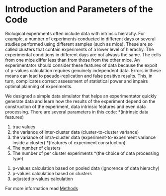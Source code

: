# Introduction and Parameters of the Code
Biological experiments often include data with intrinsic hierachy. For example, a number of experiments conducted in different days or several studies performed using different samples (such as mice). These are so called clusters that contain experiments of a lower level of hierachy. The experimental conditions in different days are not always the same. The cells from one mice differ less than from those from the other mice. An experimentator should consider these features of data because the expoit of p-values calculation requires genuinely independent data. Errors in these means can lead to pseudo-replication and false positive results. This, in turn, complicates correct assessment of statistical power and impairs optimal planning of experiments. 

We designed a simple data simulator that helps an experimentator quickly generate data and learn how the results of the experiment depend on the construction of the experiment, data intrinsic features and even data processing. There are several parameters in this code:
*(intrinsic data features) 
1. true values
2. the variance of inter-cluster data (cluster-to-cluster variance)
3. the variance of intra-cluster data (experiment-to-experiment variance inside a cluster)
*(features of experiment consrtuction) 
1. The number of clusters 
2. The number of per cluster experiments 
*(the choice of data processing type) 
1) p-values calculation based on pooled data (ignorence of data hierachy)
2) p-values calculation based on clusters 
3) adjusted p-values calculation 
		
For more information read [Methods](https://github.com/juliaLopanskaia/biostastics_article/blob/master/docs/methods.md)
